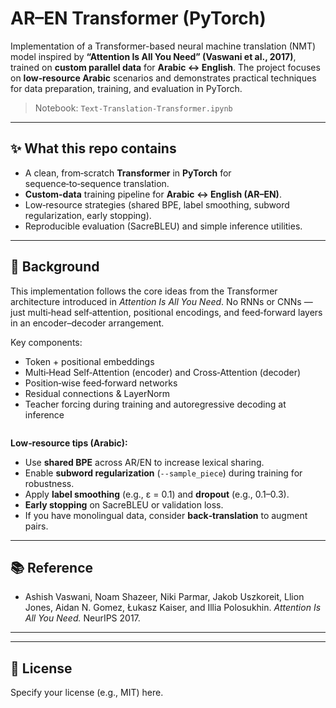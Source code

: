 # AR–EN Transformer (PyTorch)
Implementation of a Transformer-based neural machine translation (NMT) model inspired by **“Attention Is All You Need” (Vaswani et al., 2017)**, trained on **custom parallel data** for **Arabic ↔ English**. The project focuses on **low‑resource Arabic** scenarios and demonstrates practical techniques for data preparation, training, and evaluation in PyTorch.

> Notebook: `Text-Translation-Transformer.ipynb`

---

## ✨ What this repo contains
- A clean, from‑scratch **Transformer** in **PyTorch** for sequence‑to‑sequence translation.
- **Custom-data** training pipeline for **Arabic ↔ English (AR–EN)**.
- Low‑resource strategies (shared BPE, label smoothing, subword regularization, early stopping).
- Reproducible evaluation (SacreBLEU) and simple inference utilities.

---

## 🧠 Background
This implementation follows the core ideas from the Transformer architecture introduced in *Attention Is All You Need*. No RNNs or CNNs — just multi‑head self‑attention, positional encodings, and feed‑forward layers in an encoder–decoder arrangement.

Key components:
- Token + positional embeddings
- Multi‑Head Self‑Attention (encoder) and Cross‑Attention (decoder)
- Position‑wise feed‑forward networks
- Residual connections & LayerNorm
- Teacher forcing during training and autoregressive decoding at inference

```
   ```

**Low‑resource tips (Arabic):**
- Use **shared BPE** across AR/EN to increase lexical sharing.
- Enable **subword regularization** (`--sample_piece`) during training for robustness.
- Apply **label smoothing** (e.g., ε = 0.1) and **dropout** (e.g., 0.1–0.3).
- **Early stopping** on SacreBLEU or validation loss.
- If you have monolingual data, consider **back‑translation** to augment pairs.

---





## 📚 Reference
- Ashish Vaswani, Noam Shazeer, Niki Parmar, Jakob Uszkoreit, Llion Jones, Aidan N. Gomez, Łukasz Kaiser, and Illia Polosukhin. *Attention Is All You Need.* NeurIPS 2017.

---


---

## 📄 License
Specify your license (e.g., MIT) here.
